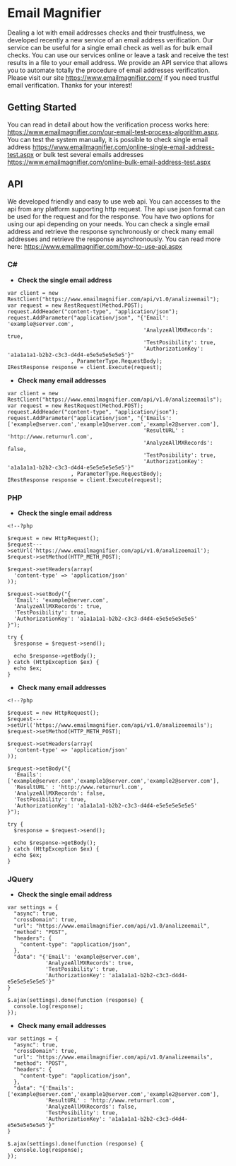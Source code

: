 # Email Magnifier
Dealing a lot with email addresses checks and their trustfulness, we developed recently a new service of an email address verification. 
Our service can be useful for a single email check as well as for bulk email checks. You can use our services online or leave a task and receive the test results in a file to your email address. We provide an API service that allows you to automate totally the procedure of email addresses verification. Please visit our site https://www.emailmagnifier.com/ if you need trustful email verification. 
Thanks for your interest!
## Getting Started
You can read in detail about how the verification process works here: https://www.emailmagnifier.com/our-email-test-process-algorithm.aspx. 
You can test the system manually, it is possible to check single email address https://www.emailmagnifier.com/online-single-email-address-test.aspx or bulk test several emails addresses https://www.emailmagnifier.com/online-bulk-email-address-test.aspx
## API
We developed friendly and easy to use web api. You can accesses to the api from any platform supporting http request.
The api use json format can be used for the request and for the response. You have two options for using our api depending on your needs.
You can check a single email address and retrieve the response synchronously or check many email addresses and retrieve the response asynchronously.
You can read more here: https://www.emailmagnifier.com/how-to-use-api.aspx

### C#

* **Check the single email address**

```
var client = new RestClient("https://www.emailmagnifier.com/api/v1.0/analizeemail");
var request = new RestRequest(Method.POST);
request.AddHeader("content-type", "application/json");
request.AddParameter("application/json", "{'Email': 'example@server.com', 
                                           'AnalyzeAllMXRecords': true, 
                                           'TestPosibility': true, 
                                           'AuthorizationKey': 'a1a1a1a1-b2b2-c3c3-d4d4-e5e5e5e5e5e5'}"
                    , ParameterType.RequestBody);
IRestResponse response = client.Execute(request);
```

* **Check many email addresses**

```
var client = new RestClient("https://www.emailmagnifier.com/api/v1.0/analizeemails");
var request = new RestRequest(Method.POST);
request.AddHeader("content-type", "application/json");
request.AddParameter("application/json", "{'Emails': ['example@server.com','example1@server.com','example2@server.com'],
                                           'ResultURL' : 'http://www.returnurl.com',
                                           'AnalyzeAllMXRecords': false,
                                           'TestPosibility': true,
                                           'AuthorizationKey': 'a1a1a1a1-b2b2-c3c3-d4d4-e5e5e5e5e5e5'}"
                    , ParameterType.RequestBody);
IRestResponse response = client.Execute(request);
```

### PHP

* **Check the single email address**

```
<!--?php
 
$request = new HttpRequest();
$request--->setUrl('https://www.emailmagnifier.com/api/v1.0/analizeemail');
$request->setMethod(HTTP_METH_POST);
 
$request->setHeaders(array(
  'content-type' => 'application/json'
));
 
$request->setBody("{
  'Email': 'example@server.com',
  'AnalyzeAllMXRecords': true,
  'TestPosibility': true,
  'AuthorizationKey': 'a1a1a1a1-b2b2-c3c3-d4d4-e5e5e5e5e5e5'
}");
 
try {
  $response = $request->send();
 
  echo $response->getBody();
} catch (HttpException $ex) {
  echo $ex;
}
```

* **Check many email addresses**

```
<!--?php
 
$request = new HttpRequest();
$request--->setUrl('https://www.emailmagnifier.com/api/v1.0/analizeemails');
$request->setMethod(HTTP_METH_POST);
 
$request->setHeaders(array(
  'content-type' => 'application/json'
));
 
$request->setBody("{
  'Emails': ['example@server.com','example1@server.com','example2@server.com'],
  'ResultURL' : 'http://www.returnurl.com',
  'AnalyzeAllMXRecords': false,
  'TestPosibility': true,
  'AuthorizationKey': 'a1a1a1a1-b2b2-c3c3-d4d4-e5e5e5e5e5e5'
}");
 
try {
  $response = $request->send();
 
  echo $response->getBody();
} catch (HttpException $ex) {
  echo $ex;
}
```

### JQuery

* **Check the single email address**

```
var settings = {
  "async": true,
  "crossDomain": true,
  "url": "https://www.emailmagnifier.com/api/v1.0/analizeemail",
  "method": "POST",
  "headers": {
    "content-type": "application/json",
  },
  "data": "{'Email': 'example@server.com',
            'AnalyzeAllMXRecords': true,
            'TestPosibility': true,
            'AuthorizationKey': 'a1a1a1a1-b2b2-c3c3-d4d4-e5e5e5e5e5e5'}"
}
 
$.ajax(settings).done(function (response) {
  console.log(response);
});
```

* **Check many email addresses**

```
var settings = {
  "async": true,
  "crossDomain": true,
  "url": "https://www.emailmagnifier.com/api/v1.0/analizeemails",
  "method": "POST",
  "headers": {
    "content-type": "application/json",
  },
  "data": "{'Emails': ['example@server.com','example1@server.com','example2@server.com'],
            'ResultURL' : 'http://www.returnurl.com',
            'AnalyzeAllMXRecords': false,
            'TestPosibility': true,
            'AuthorizationKey': 'a1a1a1a1-b2b2-c3c3-d4d4-e5e5e5e5e5e5'}"
}
 
$.ajax(settings).done(function (response) {
  console.log(response);
});
```
